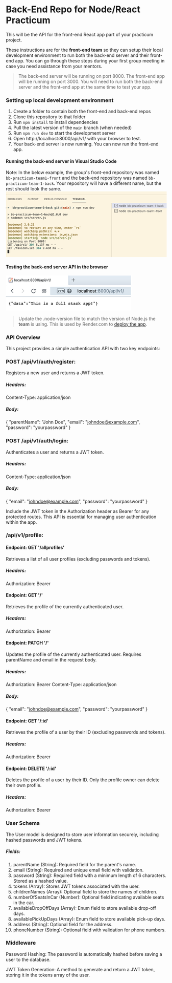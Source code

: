 # Back-End Repo for Node/React Practicum

This will be the API for the front-end React app part of your practicum project.

These instructions are for the **front-end team** so they can setup their local development environment to run 
both the back-end server and their front-end app. You can go through these steps during your first group meeting 
in case you need assistance from your mentors.

>The back-end server will be running on port 8000. The front-end app will be running on port 3000. You will need to run both the back-end server and the front-end app at the same time to test your app.

### Setting up local development environment

1. Create a folder to contain both the front-end and back-end repos 
2. Clone this repository to that folder
3. Run `npm install` to install dependencies
4. Pull the latest version of the `main` branch (when needed)
5. Run `npm run dev` to start the development server
6. Open http://localhost:8000/api/v1/ with your browser to test.
7. Your back-end server is now running. You can now run the front-end app.

#### Running the back-end server in Visual Studio Code

Note: In the below example, the group's front-end repository was named `bb-practicum-team1-front` and the back-end repository was named `bb-practicum-team-1-back`. Your repository will have a different name, but the rest should look the same.
![vsc running](images/back-end-running-vsc.png)

#### Testing the back-end server API in the browser

![browser server](images/back-end-running-browser.png)

>Update the .node-version file to match the version of Node.js the **team** is using. This is used by Render.com to [deploy the app](https://render.com/docs/node-version).


### API Overview

This project provides a simple authentication API with two key endpoints:

### POST /api/v1/auth/register: 
Registers a new user and returns a JWT token.

##### Headers: 
Content-Type: application/json

##### Body:
{
   "parentName": "John Doe",
   "email": "johndoe@example.com",
   "password": "yourpassword"
}

### POST /api/v1/auth/login: 
Authenticates a user and returns a JWT token.

##### Headers: 
Content-Type: application/json
##### Body:
{
  "email": "johndoe@example.com",
  "password": "yourpassword"
}

Include the JWT token in the Authorization header as Bearer <token> for any protected routes. This API is essential for managing user authentication within the app.

###  /api/v1/profile:
#### Endpoint: GET '/allprofiles'
Retrieves a list of all user profiles (excluding passwords and tokens).

##### Headers:
Authorization: Bearer <token>

#### Endpoint: GET '/'
Retrieves the profile of the currently authenticated user.

##### Headers:
Authorization: Bearer <token>

#### Endpoint: PATCH '/'
Updates the profile of the currently authenticated user. Requires parentName and email in the request body.

##### Headers:
Authorization: Bearer <token>
Content-Type: application/json

##### Body:
{
   "email": "johndoe@example.com",
   "password": "yourpassword"
}

#### Endpoint: GET '/:id'
Retrieves the profile of a user by their ID (excluding passwords and tokens).

##### Headers:
Authorization: Bearer <token>

#### Endpoint: DELETE '/:id'
Deletes the profile of a user by their ID. Only the profile owner can delete their own profile.

##### Headers:
Authorization: Bearer <token>

### User Schema

The User model is designed to store user information securely, including hashed passwords and JWT tokens.

##### Fields:

1. parentName (String): Required field for the parent's name.
2.  email (String): Required and unique email field with validation.
3.  password (String): Required field with a minimum length of 6 characters. Stored as a hashed value.
4.  tokens (Array): Stores JWT tokens associated with the user.
5.  childrenNames (Array): Optional field to store the names of children.
6.  numberOfSeatsInCar (Number): Optional field indicating available seats in the car.
7.  availableDropOffDays (Array): Enum field to store available drop-off days.
8.  availablePickUpDays (Array): Enum field to store available pick-up days.
9.  address (String): Optional field for the address.
10. phoneNumber (String): Optional field with validation for phone numbers.

### Middleware

Password Hashing: The password is automatically hashed before saving a user to the database.

JWT Token Generation: A method to generate and return a JWT token, storing it in the tokens array of the user.
